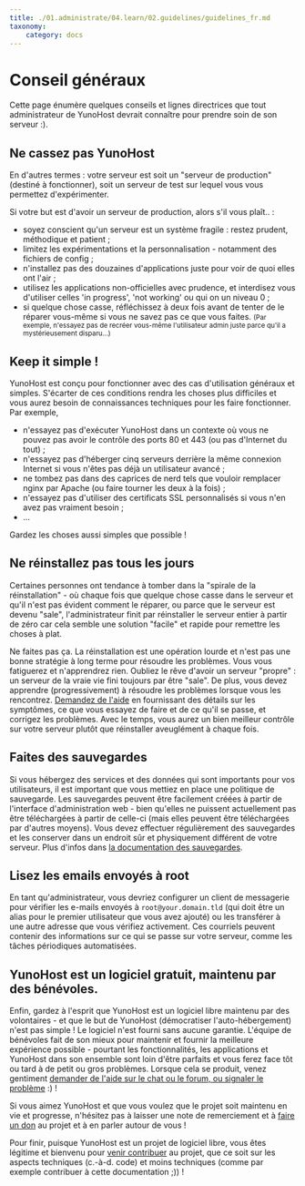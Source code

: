 ```yaml
---
title: ./01.administrate/04.learn/02.guidelines/guidelines_fr.md
taxonomy:
    category: docs
---
```

# Conseil généraux

Cette page énumère quelques conseils et lignes directrices que tout administrateur de YunoHost devrait connaître pour prendre soin de son serveur :).

## Ne cassez pas YunoHost

En d'autres termes : votre serveur est soit un "serveur de production" (destiné à fonctionner), soit un serveur de test sur lequel vous vous permettez d'expérimenter.

Si votre but est d'avoir un serveur de production, alors s'il vous plaît.. :
- soyez conscient qu'un serveur est un système fragile : restez prudent, méthodique et patient ;
- limitez les expérimentations et la personnalisation - notamment des fichiers de config ;
- n'installez pas des douzaines d'applications juste pour voir de quoi elles ont l'air ;
- utilisez les applications non-officielles avec prudence, et interdisez vous d'utiliser celles 'in progress', 'not working' ou qui on un niveau 0 ;
- si quelque chose casse, réfléchissez à deux fois avant de tenter de le réparer vous-même si vous ne savez pas ce que vous faites. <small>(Par exemple, n'essayez pas de recréer vous-même l'utilisateur admin juste parce qu'il a mystérieusement disparu...)</small>

## Keep it simple !

YunoHost est conçu pour fonctionner avec des cas d'utilisation généraux et simples. S'écarter de ces conditions rendra les choses plus difficiles et vous aurez besoin de connaissances techniques pour les faire fonctionner. Par exemple,
- n'essayez pas d'exécuter YunoHost dans un contexte où vous ne pouvez pas avoir le contrôle des ports 80 et 443 (ou pas d'Internet du tout) ;
- n'essayez pas d'héberger cinq serveurs derrière la même connexion Internet si vous n'êtes pas déjà un utilisateur avancé ;
- ne tombez pas dans des caprices de nerd tels que vouloir remplacer nginx par Apache (ou faire tourner les deux à la fois) ;
- n'essayez pas d'utiliser des certificats SSL personnalisés si vous n'en avez pas vraiment besoin ;
- ...

Gardez les choses aussi simples que possible !

## Ne réinstallez pas tous les jours

Certaines personnes ont tendance à tomber dans la "spirale de la réinstallation" - où chaque fois que quelque chose casse dans le serveur et qu'il n'est pas évident comment le réparer, ou parce que le serveur est devenu "sale", l'administrateur finit par réinstaller le serveur entier à partir de zéro car cela semble une solution "facile" et rapide pour remettre les choses à plat.

Ne faites pas ça. La réinstallation est une opération lourde et n'est pas une bonne stratégie à long terme pour résoudre les problèmes. Vous vous fatiguerez et n'apprendrez rien. Oubliez le rêve d'avoir un serveur "propre" : un serveur de la vraie vie fini toujours par être "sale". De plus, vous devez apprendre (progressivement) à résoudre les problèmes lorsque vous les rencontrez. [Demandez de l'aide](/help) en fournissant des détails sur les symptômes, ce que vous essayez de faire et de ce qu'il se passe, et corrigez les problèmes. Avec le temps, vous aurez un bien meilleur contrôle sur votre serveur plutôt que réinstaller aveuglément à chaque fois.

## Faites des sauvegardes

Si vous hébergez des services et des données qui sont importants pour vos utilisateurs, il est important que vous mettiez en place une politique de sauvegarde. Les sauvegardes peuvent être facilement créées à partir de l'interface d'administration web - bien qu'elles ne puissent actuellement pas être téléchargées à partir de celle-ci (mais elles peuvent être téléchargées par d'autres moyens). Vous devez effectuer régulièrement des sauvegardes et les conserver dans un endroit sûr et physiquement différent de votre serveur. Plus d'infos dans [la documentation des sauvegardes](/backup).

## Lisez les emails envoyés à root

En tant qu'administrateur, vous devriez configurer un client de messagerie pour vérifier les e-mails envoyés à `root@your.domain.tld` (qui doit être un alias pour le premier utilisateur que vous avez ajouté) ou les transférer à une autre adresse que vous vérifiez activement. Ces courriels peuvent contenir des informations sur ce qui se passe sur votre serveur, comme les tâches périodiques automatisées.

## YunoHost est un logiciel gratuit, maintenu par des bénévoles.

Enfin, gardez à l'esprit que YunoHost est un logiciel libre maintenu par des volontaires - et que le but de YunoHost (démocratiser l'auto-hébergement) n'est pas simple ! Le logiciel n'est fourni sans aucune garantie. L'équipe de bénévoles fait de son mieux pour maintenir et fournir la meilleure expérience possible - pourtant les fonctionnalités, les applications et YunoHost dans son ensemble sont loin d'être parfaits et vous ferez face tôt ou tard à de petit ou gros problèmes. Lorsque cela se produit, venez gentiment [demander de l'aide sur le chat ou le forum, ou signaler le problème](/help) :) !

Si vous aimez YunoHost et que vous voulez que le projet soit maintenu en vie et progresse, n'hésitez pas à laisser une note de remerciement et à [faire un don](https://liberapay.com/YunoHost) au projet et à en parler autour de vous !

Pour finir, puisque YunoHost est un projet de logiciel libre, vous êtes légitime et bienvenu pour [venir contribuer](/contribute) au projet, que ce soit sur les aspects techniques (c.-à-d. code) et moins techniques (comme par exemple contribuer à cette documentation ;)) !

